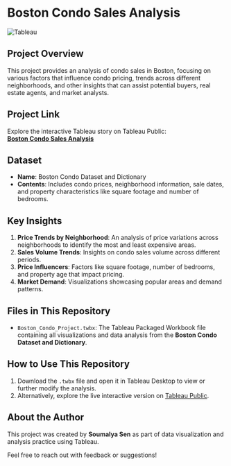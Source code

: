# Boston Condo Sales Analysis

![Tableau](https://img.shields.io/badge/Tool-Tableau-blue)

## Project Overview
This project provides an analysis of condo sales in Boston, focusing on various factors that influence condo pricing, trends across different neighborhoods, and other insights that can assist potential buyers, real estate agents, and market analysts.

## Project Link
Explore the interactive Tableau story on Tableau Public:  
[**Boston Condo Sales Analysis**](https://public.tableau.com/app/profile/soumalya.sen/viz/BOSTON_CONDO/Story-BostonCondoSales)

## Dataset
- **Name**: Boston Condo Dataset and Dictionary
- **Contents**: Includes condo prices, neighborhood information, sale dates, and property characteristics like square footage and number of bedrooms.

## Key Insights
1. **Price Trends by Neighborhood**: An analysis of price variations across neighborhoods to identify the most and least expensive areas.
2. **Sales Volume Trends**: Insights on condo sales volume across different periods.
3. **Price Influencers**: Factors like square footage, number of bedrooms, and property age that impact pricing.
4. **Market Demand**: Visualizations showcasing popular areas and demand patterns.

## Files in This Repository
- `Boston_Condo_Project.twbx`: The Tableau Packaged Workbook file containing all visualizations and data analysis from the **Boston Condo Dataset and Dictionary**.
  
## How to Use This Repository
1. Download the `.twbx` file and open it in Tableau Desktop to view or further modify the analysis.
2. Alternatively, explore the live interactive version on [Tableau Public](https://public.tableau.com/app/profile/soumalya.sen/viz/BOSTON_CONDO/Story-BostonCondoSales).

## About the Author
This project was created by **Soumalya Sen** as part of data visualization and analysis practice using Tableau. 

Feel free to reach out with feedback or suggestions!
